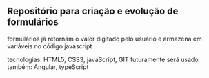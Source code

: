 ## Repositório para criação e evolução de formulários

formulários já retornam o valor digitado pelo usuário e armazena em variáveis no código javascript

tecnologias: HTML5, CSS3, javaScript, GIT
futuramente será usado também: Angular, typeScript
